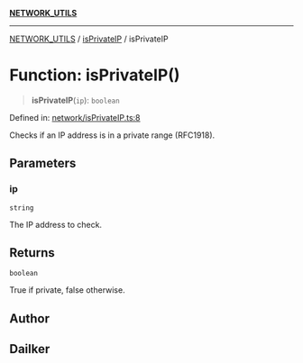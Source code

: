 [**NETWORK_UTILS**](../../README.md)

***

[NETWORK_UTILS](../../README.md) / [isPrivateIP](../README.md) / isPrivateIP

# Function: isPrivateIP()

> **isPrivateIP**(`ip`): `boolean`

Defined in: [network/isPrivateIP.ts:8](https://github.com/dailker/everyutil/blob/26e2bb73429918cf0d08899e9efd90b82a42c92e/src/network/isPrivateIP.ts#L8)

Checks if an IP address is in a private range (RFC1918).

## Parameters

### ip

`string`

The IP address to check.

## Returns

`boolean`

True if private, false otherwise.

## Author

## Dailker

